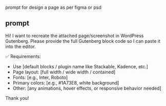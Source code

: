 prompt for design a page as per figma or psd


prompt
--- 

Hi! I want to recreate the attached page/screenshot in WordPress Gutenberg. Please provide the full Gutenberg block code so I can paste it into the editor.

✅ Requirements:
- Use [default blocks / plugin name like Stackable, Kadence, etc.]
- Page layout: [full width / wide width / contained]
- Fonts: [e.g., Inter, Roboto]
- Primary colors: [e.g., #1A73E8, white background]
- Other: [any animations, hover effects, or responsive behavior needed]

Thank you!


